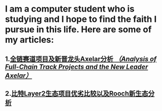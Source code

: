 # I am a computer student who is studying and I hope to find the faith I pursue in this life. Here are some of my articles:
## 1.[全链赛道项目及新晋龙头Axelar分析 *（Analysis of Full-Chain Track Projects and the New Leader Axelar）*](https://blushing-ptarmigan-80b.notion.site/Axelar-177b337a247244e48988c8c2ef422868?pvs=4)
## 2.[比特Layer2生态项目优劣比较以及Rooch新生态分析](https://blushing-ptarmigan-80b.notion.site/Layer2-Rooch-6647d9f7fd9441239774296f27edf85f?pvs=4)
